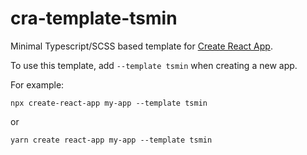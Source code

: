 # cra-template-tsmin

Minimal Typescript/SCSS based template for [Create React App](https://github.com/facebook/create-react-app).

To use this template, add `--template tsmin` when creating a new app.

For example:

`npx create-react-app my-app --template tsmin`

or

`yarn create react-app my-app --template tsmin`
